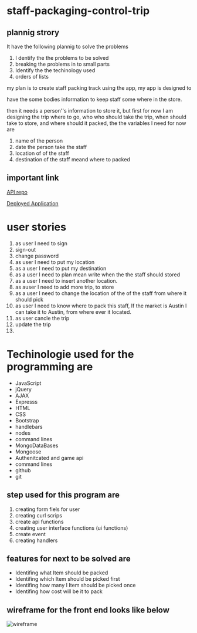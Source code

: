 # staff-packaging-control-trip
## plannig strory

It have the following plannig to solve the problems

1. I dentify the the problems to be solved
2. breaking the problems in  to small parts
3. Identify the  the techinology used
4. orders of lists

my plan is to create staff packing track using the app, my app is designed to

have the some bodies information to keep staff some where in the store.

then it needs a person''s information to store it, but first for now I am designing the trip where to go, who who should take the trip, when should take to store, and where should it packed,
the  the variables I need for now are
1. name of the person
2.    date the person take the staff
3.    location of  of the staff
4.    destination of the staff meand where to packed

## important link
[API repo](https://github.com/Adanetx/staff-packing-control-trip-)

[Deployed Application](https://adanetx.github.io/staff-packing-control-trip1-/)

# user stories

1. as user I need to sign
2. sign-out
3. change password
4. as user I need to put my location
5. as a user I need to put my destination
6. as a user I need to plan mean write when the the staff should stored
7. as a user I need to insert another location.
8. as auser I need to add more trip, to store
9. as a user I need to change the location of the of the staff from where it should pick
10. as user I need to know where to pack this staff, If the market is Austin I can take it to Austin, from where ever it located.
11. as user cancle the trip
12. update the trip
13.


# Techinologie used for the programming are

- JavaScript
- jQuery
- AJAX
- Expresss
- HTML
- CSS
- Bootstrap
- handlebars
- nodes
- command lines
- MongoDataBases
- Mongoose
- Authenitcated and game api
- command lines
- github
- git


## step used for this program are

1. creating form fiels  for user
2. creating curl scrips
3.  create api functions
4. creating user interface functions (ui functions)
5. create event
6.  creating handlers

## features for next to be solved are

- Identifing what Item should be packed
- Identifing which Item should be picked first
- Identifing how many I Item should be picked once
- Identifing  how cost will be it to pack

## wireframe for the front end looks like below
![wireframe](https://i.imgur.com/hyas0Uf.png)
